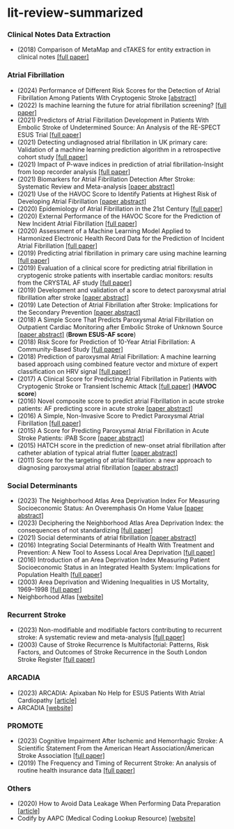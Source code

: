 # lit-review-summarized

### Clinical Notes Data Extraction

* (2018) Comparison of MetaMap and cTAKES for entity extraction in clinical notes [[full paper]](https://bmcmedinformdecismak.biomedcentral.com/articles/10.1186/s12911-018-0654-2)

### Atrial Fibrillation

* (2024) Performance of Different Risk Scores for the Detection of Atrial Fibrillation Among Patients With Cryptogenic Stroke [[abstract]](https://www.ahajournals.org/doi/10.1161/STROKEAHA.123.044961)
* (2022) Is machine learning the future for atrial fibrillation screening? [[full paper]](https://www.sciencedirect.com/science/article/pii/S2666693622000299)
* (2021) Predictors of Atrial Fibrillation Development in Patients With Embolic Stroke of Undetermined Source: An Analysis of the RE-SPECT ESUS Trial [[full paper]](https://www.ahajournals.org/doi/10.1161/CIRCULATIONAHA.121.055176)
* (2021) Detecting undiagnosed atrial fibrillation in UK primary care: Validation of a machine learning prediction algorithm in a retrospective cohort study [[full paper]](https://academic.oup.com/eurjpc/article/28/6/598/6280828?login=false)
* (2021) Impact of P-wave indices in prediction of atrial fibrillation-Insight from loop recorder analysis [[full paper]](https://onlinelibrary.wiley.com/doi/10.1111/anec.12854)
* (2021) Biomarkers for Atrial Fibrillation Detection After Stroke: Systematic Review and Meta-analysis [[paper abstract]](https://pubmed.ncbi.nlm.nih.gov/34504030/)
* (2021) Use of the HAVOC Score to Identify Patients at Highest Risk of Developing Atrial Fibrillation [[paper abstract]](https://pubmed.ncbi.nlm.nih.gov/34157712/#:~:text=HAVOC%20scores%20were%20calculated%20by,body%20mass%20index%20%3E30)
* (2020) Epidemiology of Atrial Fibrillation in the 21st Century [[full paper]](https://www.ahajournals.org/doi/full/10.1161/CIRCRESAHA.120.316340)
* (2020) External Performance of the HAVOC Score for the Prediction of New Incident Atrial Fibrillation [[full paper]](https://www.ahajournals.org/doi/full/10.1161/STROKEAHA.119.027990#:~:text=The%20negative%20predictive%20value%20of%20low%2Drisk%20HAVOC%20score%2C%20or,%2C%2062.1%25–73.3%25)
* (2020) Assessment of a Machine Learning Model Applied to Harmonized Electronic Health Record Data for the Prediction of Incident Atrial Fibrillation [[full paper]](https://jamanetwork.com/journals/jamanetworkopen/fullarticle/2758859)
* (2019) Predicting atrial fibrillation in primary care using machine learning [[full paper]](https://journals.plos.org/plosone/article?id=10.1371/journal.pone.0224582)
* (2019) Evaluation of a clinical score for predicting atrial fibrillation in cryptogenic stroke patients with insertable cardiac monitors: results from the CRYSTAL AF study [[full paper]](https://journals.sagepub.com/doi/10.1177/1756286419842698)
* (2019) Development and validation of a score to detect paroxysmal atrial fibrillation after stroke [[paper abstract]](https://pubmed.ncbi.nlm.nih.gov/30530796/)
* (2019) Late Detection of Atrial Fibrillation after Stroke: Implications for the Secondary Prevention [[paper abstract]](https://pubmed.ncbi.nlm.nih.gov/31618742/)
* (2018) A Simple Score That Predicts Paroxysmal Atrial Fibrillation on Outpatient Cardiac Monitoring after Embolic Stroke of Unknown Source [[paper abstract]](https://pubmed.ncbi.nlm.nih.gov/29501269/) (**Brown ESUS-AF score**)
* (2018) Risk Score for Prediction of 10-Year Atrial Fibrillation: A Community-Based Study [[full paper]](https://www.thieme-connect.de/products/ejournals/html/10.1055/s-0038-1668522)
* (2018) Prediction of paroxysmal Atrial Fibrillation: A machine learning based approach using combined feature vector and mixture of expert classification on HRV signal [[full paper]](https://www.sciencedirect.com/science/article/abs/pii/S0169260718304851?via%3Dihub)
* (2017) A Clinical Score for Predicting Atrial Fibrillation in Patients with Cryptogenic Stroke or Transient Ischemic Attack [[full paper]](https://karger.com/crd/article/138/3/133/97023/A-Clinical-Score-for-Predicting-Atrial) (**HAVOC score**)
* (2016) Novel composite score to predict atrial Fibrillation in acute stroke patients: AF predicting score in acute stroke [[paper abstract]](https://pubmed.ncbi.nlm.nih.gov/26896619/)
* (2016) A Simple, Non-Invasive Score to Predict Paroxysmal Atrial Fibrillation [[full paper]](https://journals.plos.org/plosone/article?id=10.1371/journal.pone.0163621)
* (2015) A Score for Predicting Paroxysmal Atrial Fibrillation in Acute Stroke Patients: iPAB Score [[paper abstract]](https://pubmed.ncbi.nlm.nih.gov/26190307/)
* (2015) HATCH score in the prediction of new-onset atrial fibrillation after catheter ablation of typical atrial flutter [[paper abstract]](https://pubmed.ncbi.nlm.nih.gov/25850017/#:~:text=The%20HATCH%20score%20could%20be,AF%20after%20typical%20AFL%20ablation)
* (2011) Score for the targeting of atrial fibrillation: a new approach to diagnosing paroxysmal atrial fibrillation [[paper abstract]](https://pubmed.ncbi.nlm.nih.gov/21346349/)

### Social Determinants
* (2023) The Neighborhood Atlas Area Deprivation Index For Measuring Socioeconomic Status: An Overemphasis On Home Value [[paper abstract]](https://www.healthaffairs.org/doi/10.1377/hlthaff.2022.01406)
* (2023) Deciphering the Neighborhood Atlas Area Deprivation Index: the consequences of not standardizing [[full paper]](https://academic.oup.com/healthaffairsscholar/article/1/5/qxad063/7342005)
* (2021) Social determinants of atrial fibrillation [[paper abstract]](https://pubmed.ncbi.nlm.nih.gov/34079095/)
* (2016) Integrating Social Determinants of Health With Treatment and Prevention: A New Tool to Assess Local Area Deprivation [[full paper]](https://www.cdc.gov/pcd/issues/2016/16_0221.htm)
* (2016) Introduction of an Area Deprivation Index Measuring Patient Socioeconomic Status in an Integrated Health System: Implications for Population Health [[full paper]](https://www.ncbi.nlm.nih.gov/pmc/articles/PMC5019337/)
* (2003) Area Deprivation and Widening Inequalities in US Mortality, 1969–1998 [[full paper]](https://www.ncbi.nlm.nih.gov/pmc/articles/PMC1447923/)
* Neighborhood Atlas [[website]](https://www.neighborhoodatlas.medicine.wisc.edu/)

### Recurrent Stroke
* (2023) Non-modifiable and modifiable factors contributing to recurrent stroke: A systematic review and meta-analysis [[full paper]](https://www.sciencedirect.com/science/article/pii/S2213398423000271)
* (2003) Cause of Stroke Recurrence Is Multifactorial: Patterns, Risk Factors, and Outcomes of Stroke Recurrence in the South London Stroke Register [[full paper]](https://www.ahajournals.org/doi/full/10.1161/01.STR.0000072985.24967.7F)

### ARCADIA
* (2023) ARCADIA: Apixaban No Help for ESUS Patients With Atrial Cardiopathy [[article]](https://www.tctmd.com/news/arcadia-apixaban-no-help-esus-patients-atrial-cardiopathy)
* ARCADIA [[website]](https://www.nihstrokenet.org/trials/arcadia/home)

### PROMOTE
* (2023) Cognitive Impairment After Ischemic and Hemorrhagic Stroke: A Scientific Statement From the American Heart Association/American Stroke Association [[full paper]](https://www.ahajournals.org/doi/10.1161/STR.0000000000000430)
* (2019) The Frequency and Timing of Recurrent Stroke: An analysis of routine health insurance data [[full paper]](https://www.ncbi.nlm.nih.gov/pmc/articles/PMC6891883/)

### Others

* (2020) How to Avoid Data Leakage When Performing Data Preparation [[article]](https://machinelearningmastery.com/data-preparation-without-data-leakage/)
* Codify by AAPC (Medical Coding Lookup Resource) [[website]](https://www.aapc.com/codes/)
